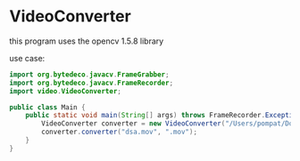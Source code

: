 # VideoConverter
this program uses the opencv 1.5.8 library

use case:
```java
import org.bytedeco.javacv.FrameGrabber;
import org.bytedeco.javacv.FrameRecorder;
import video.VideoConverter;

public class Main {
    public static void main(String[] args) throws FrameRecorder.Exception, FrameGrabber.Exception {
        VideoConverter converter = new VideoConverter("/Users/pompat/Downloads/IMG_3941.MP4", false);
        converter.converter("dsa.mov", ".mov");
    }
}
```
